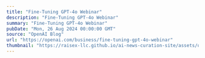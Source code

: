 ```yaml
---
title: "Fine-Tuning GPT-4o Webinar"
description: "Fine-Tuning GPT-4o Webinar"
summary: "Fine-Tuning GPT-4o Webinar"
pubDate: "Mon, 26 Aug 2024 00:00:00 GMT"
source: "OpenAI Blog"
url: "https://openai.com/business/fine-tuning-gpt-4o-webinar"
thumbnail: "https://raisex-llc.github.io/ai-news-curation-site/assets/openai_logo.png"
---
```


